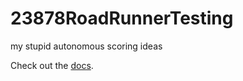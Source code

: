 # 23878RoadRunnerTesting

my stupid autonomous scoring ideas

Check out the [docs](https://rr.brott.dev/docs/v1-0/tuning/).

